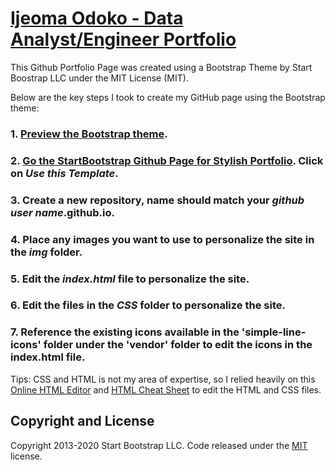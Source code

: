 # [Ijeoma Odoko - Data Analyst/Engineer Portfolio](https://ijeomaodoko.github.io/)

This Github Portfolio Page was created using a Bootstrap Theme by Start Boostrap LLC under the MIT License (MIT).

Below are the key steps I took to create my GitHub page using the Bootstrap theme: 

### 1. [Preview the Bootstrap theme](https://startbootstrap.com/themes/stylish-portfolio/).

### 2. [Go the StartBootstrap Github Page for Stylish Portfolio](https://github.com/StartBootstrap/startbootstrap-stylish-portfolio). Click on *Use this Template*.
  
### 3. Create a new repository, name should match your *github user name*.github.io. 

### 4. Place any images you want to use to personalize the site in the *img* folder. 

### 5. Edit the *index.html* file to personalize the site. 

### 6. Edit the files in the *CSS* folder to personalize the site. 

### 7. Reference the existing icons available in the 'simple-line-icons' folder under the 'vendor' folder to edit the icons in the index.html file. 

Tips: CSS and HTML is not my area of expertise, so I relied heavily on this [Online HTML Editor](https://html-online.com/editor/) and [HTML Cheat Sheet](https://htmlcheatsheet.com/) to edit the HTML and CSS files. 

## Copyright and License

Copyright 2013-2020 Start Bootstrap LLC. Code released under the [MIT](https://github.com/StartBootstrap/startbootstrap-stylish-portfolio/blob/gh-pages/LICENSE) license.

